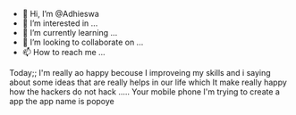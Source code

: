 - 👋 Hi, I’m @Adhieswa
- 👀 I’m interested in ...
- 🌱 I’m currently learning ...
- 💞️ I’m looking to collaborate on ...
- 📫 How to reach me ...

<!---
Adhieswa/Adhieswa is a ✨ special ✨ repository because its `README.md` (this file) appears on your GitHub profile.
You can click the Preview link to take a look at your changes.
--->
Today;; I'm really ao happy becouse I improveing my skills and i saying about some ideas that are really helps in our life which
It make really happy how the hackers do not hack ..... Your mobile phone I'm trying to create a app the app name is popoye
